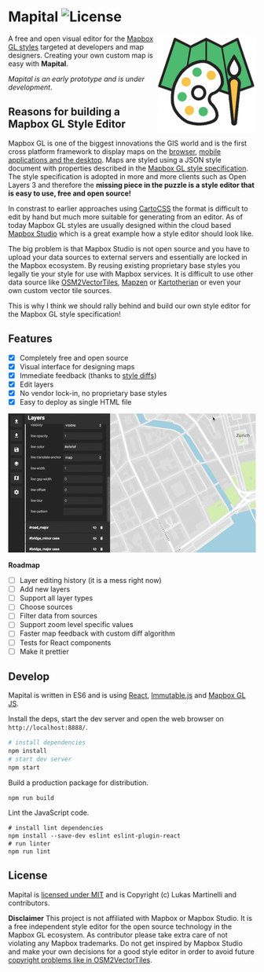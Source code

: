 # Mapital ![License](https://img.shields.io/badge/license-MIT-blue.svg)

<img width="200" align="right" alt="Mapital" src="mapital.png" />

A free and open visual editor for the [Mapbox GL styles](https://www.mapbox.com/mapbox-gl-style-spec/)
targeted at developers and map designers. Creating your own custom map is easy with **Mapital**.

*Mapital is an early prototype and is under development*.

## Reasons for building a Mapbox GL Style Editor

Mapbox GL is one of the biggest innovations the GIS world and is the first cross platform framework to display maps on the [browser](https://github.com/mapbox/mapbox-gl-js), [mobile applications and the desktop](https://github.com/mapbox/mapbox-gl-native). Maps are styled using a JSON style document with properties described in the [Mapbox GL style specification](https://www.mapbox.com/mapbox-gl-style-spec/). The style specification is adopted in more and more clients such as Open Layers 3 and therefore the **missing piece in the puzzle is a style editor that is easy to use, free and open source!**

In constrast to earlier approaches using [CartoCSS](https://www.mapbox.com/help/getting-started-cartocss/) the format is difficult to edit by hand but much more suitable for generating from an editor.
As of today Mapbox GL styles are usually designed within the cloud based [Mapbox Studio](https://www.mapbox.com/mapbox-studio/)
which is a great example how a style editor should look like.

The big problem is that Mapbox Studio is not open source and you have to upload your data sources to external servers and
essentially are locked in the Mapbox ecosystem. By reusing existing proprietary base styles you legally tie your style for use with Mapbox services. It is difficult to use other data source like [OSM2VectorTiles](osm2vectortiles.org), [Mapzen](https://mapzen.com/projects/vector-tiles/) or [Kartotherian](https://github.com/kartotherian/kartotherian) or even your own custom vector tile sources.

This is why I think we should rally behind and build our own style editor for the Mapbox GL style specification!

## Features

- [x] Completely free and open source
- [x] Visual interface for designing maps
- [x] Immediate feedback (thanks to [style diffs](https://github.com/mapbox/mapbox-gl-style-spec/blob/mb-pages/lib/diff.js))
- [x] Edit layers
- [x] No vendor lock-in, no proprietary base styles
- [x] Easy to deploy as single HTML file

![Demo showing interactive feedback](demo.gif)

**Roadmap**

- [ ] Layer editing history (it is a mess right now)
- [ ] Add new layers
- [ ] Support all layer types
- [ ] Choose sources
- [ ] Filter data from sources
- [ ] Support zoom level specific values
- [ ] Faster map feedback with custom diff algorithm
- [ ] Tests for React components
- [ ] Make it prettier

## Develop

Mapital is written in ES6 and is using [React](https://github.com/facebook/react), [Immutable.js](https://facebook.github.io/immutable-js/) and [Mapbox GL JS](https://www.mapbox.com/mapbox-gl-js/api/).

Install the deps, start the dev server and open the web browser on `http://localhost:8888/`.

```bash
# install dependencies
npm install
# start dev server
npm start
```

Build a production package for distribution.

```
npm run build
```

Lint the JavaScript code.

```
# install lint dependencies
npm install --save-dev eslint eslint-plugin-react
# run linter
npm run lint
```

## License

Mapital is [licensed under MIT](LICENSE) and is Copyright (c) Lukas Martinelli and contributors.

**Disclaimer** This project is not affiliated with Mapbox or Mapbox Studio. It is a free independent style editor for the
open source technology in the Mapbox GL ecosystem.
As contributor please take extra care of not violating any Mapbox trademarks. Do not get inspired by Mapbox Studio and make your own decisions for a good style editor in order to avoid future [copyright problems like in OSM2VectorTiles](https://github.com/osm2vectortiles/osm2vectortiles/issues/387).
